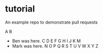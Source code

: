 # tutorial
An example repo to demonstrate pull requests

A
B
- Ben was here.
C
D
E
F
G
H
I
J
K
M
- Mark was here.
N
O
P
Q
R
S
T
U
V
W
X
Y
Z
